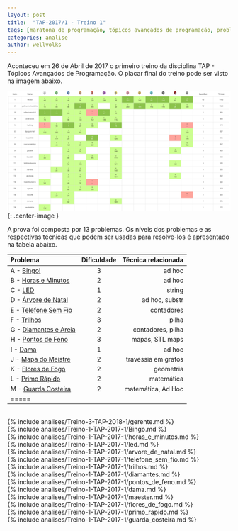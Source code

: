 ```yaml
---
layout: post
title:  "TAP-2017/1 - Treino 1"
tags: [maratona de programação, tópicos avançados de programação, problemset, analise]
categories: analise
author: wellvolks
---
```


Aconteceu em 26 de Abril de 2017 o primeiro treino da disciplina TAP - Tópicos
Avançados de Programação. O placar final do treino pode ser visto na imagem
abaixo.

![Placar final do Treino-1 - TAP/2017-1](/_assets/images/placar-treino-1-tap-2017-1.png){: .center-image }


A prova foi composta por 13 problemas. Os níveis dos problemas e as respectivas técnicas que podem ser usadas para resolve-los é apresentado na tabela abaixo.

| Problema                                      | Dificuldade   | Técnica relacionada      |
|:----------------------------------------------|:-------------:|-------------------------:|
|A - <a href="#bingo">Bingo!</a>                | 3             | ad hoc                   |
|B - <a href="#horas">Horas e Minutos</a>       | 2             | ad hoc                   |
|C - <a href="#led">LED</a>                     | 1             | string                   |
|D - <a href="#arvore">Árvore de Natal</a>      | 2             | ad hoc, substr           |
|E - <a href="#telefone">Telefone Sem Fio</a>   | 2             | contadores               |
|F - <a href="#trilhos">Trilhos</a>             | 3             | pilha                    |
|G - <a href="#diamantes">Diamantes e Areia</a> | 2             | contadores, pilha        |
|H - <a href="#pontos">Pontos de Feno</a>       | 3             | mapas, STL maps          |
|I - <a href="#dama">Dama</a>                   | 1             | ad hoc                   |
|J - <a href="#mapa">Mapa do Meistre</a>        | 2             | travessia em grafos      |
|K - <a href="#flores">Flores de Fogo</a>       | 2             | geometria                |
|L - <a href="#primo">Primo Rápido</a>          | 2             | matemática               |
|M - <a href="#guarda">Guarda Costeira</a>      | 2             | matemática, Ad Hoc       |
|=====

<br>
{% include analises/Treino-3-TAP-2018-1/gerente.md %} <br>
{% include analises/Treino-1-TAP-2017-1/Bingo.md %} <br>
{% include analises/Treino-1-TAP-2017-1/horas_e_minutos.md %} <br>
{% include analises/Treino-1-TAP-2017-1/led.md %} <br>
{% include analises/Treino-1-TAP-2017-1/arvore_de_natal.md %} <br>
{% include analises/Treino-1-TAP-2017-1/telefone_sem_fio.md %} <br>
{% include analises/Treino-1-TAP-2017-1/trilhos.md %} <br>
{% include analises/Treino-1-TAP-2017-1/diamantes.md %} <br>
{% include analises/Treino-1-TAP-2017-1/pontos_de_feno.md %} <br>
{% include analises/Treino-1-TAP-2017-1/dama.md %} <br>
{% include analises/Treino-1-TAP-2017-1/maester.md %} <br>
{% include analises/Treino-1-TAP-2017-1/flores_de_fogo.md %} <br>
{% include analises/Treino-1-TAP-2017-1/primo_rapido.md %} <br>
{% include analises/Treino-1-TAP-2017-1/guarda_costeira.md %}


